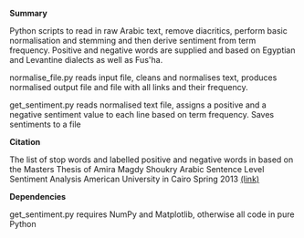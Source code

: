 **Summary**

Python scripts to read in raw Arabic text, remove diacritics, perform basic normalisation and stemming and then derive sentiment from term frequency. Positive and negative words are supplied and based on Egyptian and Levantine dialects as well as Fus'ha.

normalise\_file.py reads input file, cleans and normalises text, produces normalised output file and file with all links and their frequency.

get\_sentiment.py reads normalised text file, assigns a positive and a negative sentiment value to each line based on term frequency. Saves sentiments to a file

**Citation**

The list of stop words and labelled positive and negative words in based on the Masters Thesis of Amira Magdy Shoukry
Arabic Sentence Level Sentiment Analysis
American University in Cairo
Spring 2013
[(link)](https://dar.aucegypt.edu/handle/10526/3536)

**Dependencies**

get\_sentiment.py requires NumPy and Matplotlib, otherwise all code in pure Python

